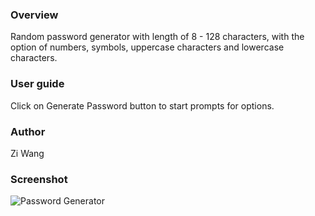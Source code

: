 ### Overview

Random password generator with length of 8 - 128 characters, with the option of numbers, symbols, uppercase characters and lowercase characters.

### User guide

Click on Generate Password button to start prompts for options.

### Author

Zi Wang

### Screenshot

![Password Generator]()

